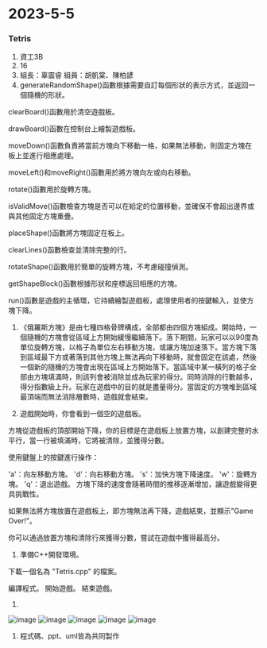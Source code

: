 # 2023-5-5
### Tetris

1. 資工3B 
1. 16 
1. 組長：辜震睿  組員：胡凱棠、陳柏諺
1. generateRandomShape()函數根據需要自訂每個形狀的表示方式，並返回一個隨機的形狀。

clearBoard()函數用於清空遊戲板。

drawBoard()函數在控制台上繪製遊戲板。

moveDown()函數負責將當前方塊向下移動一格，如果無法移動，則固定方塊在板上並進行相應處理。

moveLeft()和moveRight()函數用於將方塊向左或向右移動。

rotate()函數用於旋轉方塊。

isValidMove()函數檢查方塊是否可以在給定的位置移動，並確保不會超出邊界或與其他固定方塊重疊。

placeShape()函數將方塊固定在板上。

clearLines()函數檢查並清除完整的行。

rotateShape()函數用於簡單的旋轉方塊，不考慮碰撞偵測。

getShapeBlock()函數根據形狀和座標返回相應的方塊。

run()函數是遊戲的主循環，它持續繪製遊戲板，處理使用者的按鍵輸入，並使方塊下降。

1. 《俄羅斯方塊》是由七種四格骨牌構成，全部都由四個方塊組成。開始時，一個隨機的方塊會從區域上方開始緩慢繼續落下。落下期間，玩家可以以90度為單位旋轉方塊，以格子為單位左右移動方塊，或讓方塊加速落下。當方塊下落到區域最下方或著落到其他方塊上無法再向下移動時，就會固定在該處，然後一個新的隨機的方塊會出現在區域上方開始落下。當區域中某一橫列的格子全部由方塊填滿時，則該列會被消除並成為玩家的得分。同時消除的行數越多，得分指數級上升。玩家在遊戲中的目的就是盡量得分。當固定的方塊堆到區域最頂端而無法消除層數時，遊戲就會結束。

1. 遊戲開始時，你會看到一個空的遊戲板。

方塊從遊戲板的頂部開始下降，你的目標是在遊戲板上放置方塊，以創建完整的水平行，當一行被填滿時，它將被清除，並獲得分數。

使用鍵盤上的按鍵進行操作：

'a'：向左移動方塊。
'd'：向右移動方塊。
's'：加快方塊下降速度。
'w'：旋轉方塊。
'q'：退出遊戲。
方塊下降的速度會隨著時間的推移逐漸增加，讓遊戲變得更具挑戰性。

如果無法將方塊放置在遊戲板上，即方塊無法再下降，遊戲結束，並顯示"Game Over!"。

你可以通過放置方塊和清除行來獲得分數，嘗試在遊戲中獲得最高分。

1. 準備C++開發環境。

下載一個名為 "Tetris.cpp" 的檔案。

編譯程式。
開始遊戲。
結束遊戲。

1. 
![image](https://github.com/alan9487/2021-3-2/assets/79899890/bcd4f85d-2f1d-4bd7-93ce-6921841bdfdd)
![image](https://github.com/alan9487/2021-3-2/assets/79899890/a2a3526a-6827-419c-b316-5a5937080ac3)
![image](https://github.com/alan9487/2021-3-2/assets/79899890/32125ad7-1401-4ad4-baf9-d6432a3f2eaf)
![image](https://github.com/alan9487/2021-3-2/assets/79899890/27890799-97e4-44b6-8312-208e7d25a4b3)
![image](https://github.com/alan9487/2021-3-2/assets/79899890/d100d715-7011-48eb-a0b1-a0e10ef8b0b1)

1. 程式碼、ppt、uml皆為共同製作
